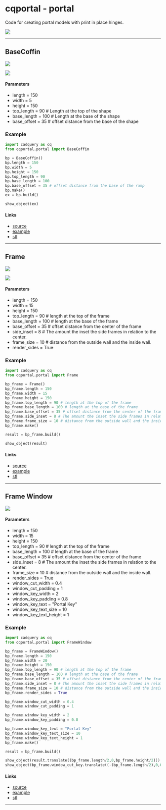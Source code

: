 # cqportal - portal

Code for creating portal models with print in place hinges. 

![](image/09.png)

---

## BaseCoffin

![](image/portal/01.png)

![](image/portal/01_a.png)

#### Parameters
* length = 150
* width = 5
* height = 150
* top_length = 90 # Length at the top of the shape
* base_length = 100 # Length at the base of the shape
* base_offset = 35 # offset distance from the base of the shape



### Example

``` python
import cadquery as cq
from cqportal.portal import BaseCoffin

bp = BaseCoffin()
bp.length = 150
bp.width = 5
bp.height = 150
bp.top_length = 90
bp.base_length = 100
bp.base_offset = 35 # offset distance from the base of the ramp
bp.make()
ex = bp.build()

show_object(ex)
```

#### Links
* [source](../src/cqportal/portal/BaseCoffin.py)
* [example](../example/base_coffin.py)
* [stl](../stl/base_coffin.stl)

---

## Frame

![](image/portal/02.png)

![](image/portal/02_a.png)

#### Parameters
* length = 150
* width = 15
* height = 150
* top_length = 90 # length at the top of the frame
* base_length = 100 # length at the base of the frame
* base_offset = 35 # offset distance from the center of the frame
* side_inset = 8 # The amount the inset the side frames in relation to the center.
* frame_size = 10 # distance from the outside wall and the inside wall.
* render_sides = True

### Example

``` python
import cadquery as cq
from cqportal.portal import Frame

bp_frame = Frame()
bp_frame.length = 150
bp_frame.width = 15
bp_frame.height = 150
bp_frame.top_length = 90 # length at the top of the frame
bp_frame.base_length = 100 # length at the base of the frame
bp_frame.base_offset = 35 # offset distance from the center of the frame
bp_frame.side_inset = 8 # The amount the inset the side frames in relation to the center.
bp_frame.frame_size = 10 # distance from the outside wall and the inside wall.
bp_frame.make()

result = bp_frame.build()

show_object(result)
```

#### Links
* [source](../src/cqportal/portal/Frame.py)
* [example](../example/frame.py)
* [stl](../stl/frame.stl)

---

## Frame Window

![](image/portal/04.png)


#### Parameters
* length = 150
* width = 15
* height = 150
* top_length = 90 # length at the top of the frame
* base_length = 100 # length at the base of the frame
* base_offset = 35 # offset distance from the center of the frame
* side_inset = 8 # The amount the inset the side frames in relation to the center.
* frame_size = 10 # distance from the outside wall and the inside wall.
* render_sides = True
* window_cut_width = 0.4
* window_cut_padding = 1
* window_key_width = 2
* window_key_padding = 0.8
* window_key_text = "Portal Key"
* window_key_text_size = 10
* window_key_text_height = 1

### Example

``` python
import cadquery as cq
from cqportal.portal import FrameWindow

bp_frame = FrameWindow()
bp_frame.length = 150
bp_frame.width = 20
bp_frame.height = 150
bp_frame.top_length = 90 # length at the top of the frame
bp_frame.base_length = 100 # length at the base of the frame
bp_frame.base_offset = 35 # offset distance from the center of the frame
bp_frame.side_inset = 8 # The amount the inset the side frames in relation to the center.
bp_frame.frame_size = 10 # distance from the outside wall and the inside wall.
bp_frame.render_sides = True

bp_frame.window_cut_width = 0.4
bp_frame.window_cut_padding = 1

bp_frame.window_key_width = 2
bp_frame.window_key_padding = 0.8

bp_frame.window_key_text = "Portal Key"
bp_frame.window_key_text_size = 10
bp_frame.window_key_text_height = 1
bp_frame.make()

result = bp_frame.build()

show_object(result.translate((bp_frame.length/2,0,bp_frame.height/2)))
show_object(bp_frame.window_cut_key.translate((-(bp_frame.length/2),0,0)))
```

#### Links
* [source](../src/cqportal/portal/FrameWindow.py)
* [example](../example/frame_window.py)
* [stl](../stl/frame_window.stl)

---